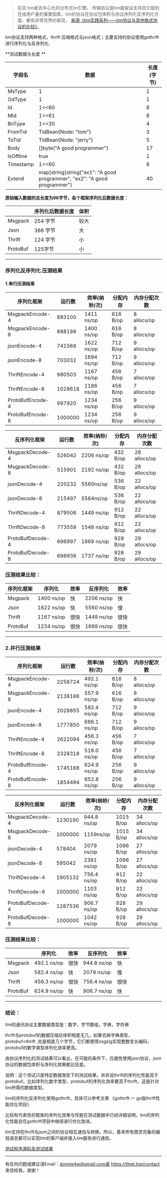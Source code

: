 > 前言:tim是去中心化的分布式im引擎。 传输协议是tim能架设支持百亿级别在线用户量的重要因素，tim的协议在协议包体积与协议序列化反序列化方面，都有非常优秀的表现。
> [来源《tim实践系列——tim协议与其他格式协议的比较》](https://tlnet.top/article/22425142)

tim协议支持两种格式，thrift 压缩格式与json格式；主要支持的协议使用gothrift进行序列化与反序列化.

**测试数据与长度 **

| 字段名 | 数据 |长度(字节) |
| ----- | ----- |----- |
| MsType | 1 |1 |
| OdType| 1 |1 |
| Id | 1<<60 |8 |
| Mid | 1<<61 |8 |
| BnType | 1<<30 | 4 |
| FromTid | TidBean{Node: "tom"}|3|
| ToTid|TidBean{Node: "jerry"}|5 |
| Body | []byte("A good programmer")|17|
| IsOffline | true |1|
| Timestamp | 1<<60|8|
| Extend | map[string]string{"ex1": "A good programmer", "ex2": "A good programmer"}|40 |

**原始输入数据的总长度为96字节，各个框架序列化后数据长度：**

|  | 	序列化后数据长度|体积 |
| ----- | ----- |----- |
| Msgpack| 254 字节| 较大|
| Json    |	366 字节 |大 |
| Thrift  |	124 字节 |	小 |
|ProtoBuf |	125字节 | 	小|


----------
### 序列化反序列化 压测结果


#### 1.串行压测结果

| 序列化框架 | 运行数 | 效率(纳秒/次)	 | 分配内存 | 内存分配次数 |
| ----- | ----- |----- |----- |----- |
| MsgpackEncode-4 | 883100 |1411 ns/op | 616 B/op|8 allocs/op |
| MsgpackEncode-8 | 888198 |1400 ns/op | 616 B/op|8 allocs/op |
|  jsonEncode-4| 741568 |1622 ns/op |712 B/op |9 allocs/op |
|jsonEncode-8  |  703032|1694 ns/op |712 B/op |9 allocs/op |
| ThriftEncode-4 | 980503 |	1167 ns/op |456 B/op |7 allocs/op |
| ThriftEncode-8 | 1028618 |1186 ns/op |456 B/op |7 allocs/op |
| ProtoBufEncode-4 | 997920 | 	1234 ns/op|256 B/op |9 allocs/op |
|ProtoBufEncode-8  | 1000000 | 	1234 ns/op|256 B/op |9 allocs/op |

| 反序列化框架 | 运行数 | 效率(纳秒/次)	 | 分配内存 | 内存分配次数 |
| ----- | ----- |----- |----- |----- |
|MsgpackDecode-4 |526042 |2206 ns/op |432 B/op |28 allocs/op |
|MsgpackDecode-8 |515901 |2192 ns/op |432 B/op |28 allocs/op |
|jsonDecode-4 |220232 |	5560ns/op |536 B/op |22 allocs/op |
|jsonDecode-8 |215497 |5564ns/op |536 B/op |22 allocs/op |
|ThriftDecode-4 |879506 |1449 ns/op |912 B/op |22 allocs/op |
|ThriftDecode-8 |773559 |1548 ns/op |912 B/op |22 allocs/op |
|ProtoBufDecode-4 |696997 |1669 ns/op |928 B/op |29 allocs/op |
|ProtoBufDecode-8 |696936 |1737 ns/op |928 B/op |29 allocs/op |

### 压测结果比较：
| 序列化框架 |序列化 | 效率| 反序列化 | 效率|
| ----- | ----- |----- |----- |----- |
|Msgpack |1400 ns/op  |快 |2206 ns/op |快 |
|Json |1622 ns/op  |快 |5560 ns/op |	慢 |
|Thrift |1167 ns/op |很快 |1449 ns/op |很快 |
|ProtoBuf |1234 ns/op |很快 |	1669 ns/op |很快 |

----------
### 2.并行压测结果
| 序列化框架 | 运行数 | 效率(纳秒/次)	 | 分配内存 | 内存分配次数 |
| ----- | ----- |----- |----- |----- |
|MsgpackEncode-4  |2258724  |492.1 ns/op | 616 B/op|8 allocs/op |
|MsgpackEncode-8  |2138186  |557.9 ns/op |616 B/op |8 allocs/op |
|jsonEncode-4  |2028855  |582.4 ns/op |712 B/op |9 allocs/op |
|jsonEncode-8  |1777850  |686.1 ns/op |712 B/op |9 allocs/op |
|ThriftEncode-4  |2622094  |456.3 ns/op|456 B/op | 7 allocs/op|
|ThriftEncode-8  |2328318  |518.0 ns/op |456 B/op |7 allocs/op |
|ProtoBufEncode-4  |1745168  |624.9 ns/op |256 B/op |9 allocs/op |
|ProtoBufEncode-8  |1854494  |652.8 ns/op |256 B/op |9 allocs/op |


| 反序列化框架 | 运行数 | 效率(纳秒/次)	 | 分配内存 | 内存分配次数 |
| ----- | ----- |----- |----- |----- |
|MsgpackDecode-4  |1230190  |944.8 ns/op |1015 B/op |34 allocs/op |
|MsgpackDecode-8  |1000000  |1159ns/op |1015 B/op |34 allocs/op |
|jsonDecode-4  |578404 |2079  ns/op |1096  B/op |27 allocs/op |
|jsonDecode-8  |595042  |2381 ns/op |1096  B/op |27 allocs/op |
|ThriftDecode-4  |1905132  |756.4  ns/op |912  B/op |22 allocs/op |
|ThriftDecode-8  |1000000  |1103  ns/op |912  B/op |22 allocs/op |
|ProtoBufDecode-4  |1287536 |906.7  ns/op|928  B/op|29 allocs/op |
|ProtoBufDecode-8  |1000000 |1042 ns/op |928  B/op |29 allocs/op |

### 压测结果比较：
|  | 	序列化 | 效率	 | 反序列化| 效率 |
| ----- | ----- |----- |----- |----- |
| Msgpack | 492.1 ns/op  |很快 |944.8 ns/op |快 |
| Json | 582.4 ns/op   |快 |2079 ns/op| 慢|
| Thrift | 456.3 ns/op |很快 |756.4 ns/op |很快|
| ProtoBuf | 624.9 ns/op |快 |906.7 ns/op | 快|


----------
### **结论**：
tim的通讯协议主要数据类型是：数字，字节数组，字典，字符串

thrift与protobuf的数据压缩后体积相差无几，如果去掉字典类型，protobuf<thrift ,也是相差几个字节，它们都使用zagzig实现整数变长编码，protobuf的数字类型序列化效率更高。

由协议序列化的测试结果可以看出，在可能的条件下，应避免使用json协议，json协议的数据包体积与序列化效果都比较差。

说明：这个测试只是特定数据类型下的测试结果。并非说thrift的序列化性能高于protobuf。比如序列化数字类型，protobuf的序列化效率要高于thrift。这是针对tim所需的数据类型。

tim的序列化反序列化使用gothrift，具体可以参考文章 《gothrift 一 go版thrift性能优化项目》

比较有代表性的框架的序列化效果与性能在测试数据中已经详细说明，tim的序列化性能会在gothrift项目中继续进行优化改进。

tim支持在thrift与json之间的协议相互通信与转换，所以，基本所有图灵完备的编程语言都可以实现tim的客户端并接入tim服务进行通信。





[测试程序源码及测试结果](https://github.com/donnie4w/test/tree/main/timtest)

----------

有任何问题或建议请Email：donnie4w@gmail.com或 https://tlnet.top/contact  发信给我，谢谢！